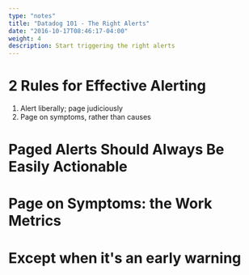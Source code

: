 ```yaml
---
type: "notes"
title: "Datadog 101 - The Right Alerts"
date: "2016-10-17T08:46:17-04:00"
weight: 4
description: Start triggering the right alerts
---
```


# 2 Rules for Effective Alerting
1.  Alert liberally; page judiciously
2.  Page on symptoms, rather than causes 

# Paged Alerts Should Always Be Easily Actionable

# Page on Symptoms: the Work Metrics

# Except when it's an early warning

